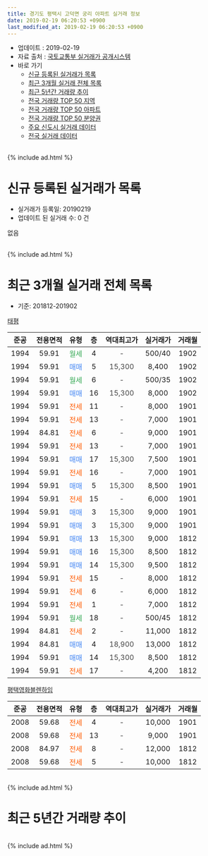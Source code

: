 ```yaml
---
title: 경기도 평택시 고덕면 궁리 아파트 실거래 정보
date: 2019-02-19 06:20:53 +0900
last_modified_at: 2019-02-19 06:20:53 +0900
---
```


* 업데이트 : 2019-02-19
* 자료 출처 : [국토교통부 실거래가 공개시스템](http://rt.molit.go.kr)
* 바로 가기
    * [신규 등록된 실거래가 목록](#신규-등록된-실거래가-목록)
    * [최근 3개월 실거래 전체 목록](#최근-3개월-실거래-전체-목록)
    * [최근 5년간 거래량 추이](#최근-5년간-거래량-추이)
    * [전국 거래량 TOP 50 지역](https://inasie.github.io/apt-trade-info/최근-3개월-전국에서-가장-거래가-많이-발생한-지역)
    * [전국 거래량 TOP 50 아파트](https://inasie.github.io/apt-trade-info/최근-3개월-전국에서-가장-거래가-많이-발생한-아파트)
    * [전국 거래량 TOP 50 분양권](https://inasie.github.io/apt-trade-info/최근-3개월-전국에서-가장-거래가-많이-발생한-분양권)
    * [주요 신도시 실거래 데이터](https://inasie.github.io/apt-trade-info/주요-신도시)
    * [전국 실거래 데이터](https://inasie.github.io/apt-trade-info/전국)
<br>
{% include ad.html %}
<br>

# 신규 등록된 실거래가 목록
* 실거래가 등록일: 20190219
* 업데이트 된 실거래 수: 0 건

없음

<br>
{% include ad.html %}
<br>

# 최근 3개월 실거래 전체 목록
* 기준: 201812-201902


[태평](https://search.naver.com/search.naver?query=%EA%B2%BD%EA%B8%B0%EB%8F%84+%ED%8F%89%ED%83%9D%EC%8B%9C+%EA%B3%A0%EB%8D%95%EB%A9%B4+%EA%B6%81%EB%A6%AC+%ED%83%9C%ED%8F%89)

|준공|전용면적|유형|층|역대최고가|실거래가|거래월|
|:---:|:---:|:---:|:---:|:---:|:---:|:---:|
|1994|59.91|<span style="color:#34a853">월세</span>|4|<span style="color:#444444">-</span>|500/40|1902|
|1994|59.91|<span style="color:#4285f3">매매</span>|5|<span style="color:#444444">15,300</span>|8,400|1902|
|1994|59.91|<span style="color:#34a853">월세</span>|6|<span style="color:#444444">-</span>|500/35|1902|
|1994|59.91|<span style="color:#4285f3">매매</span>|16|<span style="color:#444444">15,300</span>|8,000|1902|
|1994|59.91|<span style="color:#ff5a00">전세</span>|11|<span style="color:#444444">-</span>|8,000|1901|
|1994|59.91|<span style="color:#ff5a00">전세</span>|13|<span style="color:#444444">-</span>|7,000|1901|
|1994|84.81|<span style="color:#ff5a00">전세</span>|6|<span style="color:#444444">-</span>|9,000|1901|
|1994|59.91|<span style="color:#ff5a00">전세</span>|13|<span style="color:#444444">-</span>|7,000|1901|
|1994|59.91|<span style="color:#4285f3">매매</span>|17|<span style="color:#444444">15,300</span>|7,500|1901|
|1994|59.91|<span style="color:#ff5a00">전세</span>|16|<span style="color:#444444">-</span>|7,000|1901|
|1994|59.91|<span style="color:#4285f3">매매</span>|5|<span style="color:#444444">15,300</span>|8,500|1901|
|1994|59.91|<span style="color:#ff5a00">전세</span>|15|<span style="color:#444444">-</span>|6,000|1901|
|1994|59.91|<span style="color:#4285f3">매매</span>|3|<span style="color:#444444">15,300</span>|9,000|1901|
|1994|59.91|<span style="color:#4285f3">매매</span>|3|<span style="color:#444444">15,300</span>|9,000|1901|
|1994|59.91|<span style="color:#4285f3">매매</span>|13|<span style="color:#444444">15,300</span>|9,000|1812|
|1994|59.91|<span style="color:#4285f3">매매</span>|16|<span style="color:#444444">15,300</span>|8,500|1812|
|1994|59.91|<span style="color:#4285f3">매매</span>|14|<span style="color:#444444">15,300</span>|9,500|1812|
|1994|59.91|<span style="color:#ff5a00">전세</span>|15|<span style="color:#444444">-</span>|8,000|1812|
|1994|59.91|<span style="color:#ff5a00">전세</span>|6|<span style="color:#444444">-</span>|6,000|1812|
|1994|59.91|<span style="color:#ff5a00">전세</span>|1|<span style="color:#444444">-</span>|7,000|1812|
|1994|59.91|<span style="color:#34a853">월세</span>|18|<span style="color:#444444">-</span>|500/45|1812|
|1994|84.81|<span style="color:#ff5a00">전세</span>|2|<span style="color:#444444">-</span>|11,000|1812|
|1994|84.81|<span style="color:#4285f3">매매</span>|4|<span style="color:#444444">18,900</span>|13,000|1812|
|1994|59.91|<span style="color:#4285f3">매매</span>|14|<span style="color:#444444">15,300</span>|8,500|1812|
|1994|59.91|<span style="color:#ff5a00">전세</span>|17|<span style="color:#444444">-</span>|4,200|1812|

[평택영화블렌하임](https://search.naver.com/search.naver?query=%EA%B2%BD%EA%B8%B0%EB%8F%84+%ED%8F%89%ED%83%9D%EC%8B%9C+%EA%B3%A0%EB%8D%95%EB%A9%B4+%EA%B6%81%EB%A6%AC+%ED%8F%89%ED%83%9D%EC%98%81%ED%99%94%EB%B8%94%EB%A0%8C%ED%95%98%EC%9E%84)

|준공|전용면적|유형|층|역대최고가|실거래가|거래월|
|:---:|:---:|:---:|:---:|:---:|:---:|:---:|
|2008|59.68|<span style="color:#ff5a00">전세</span>|4|<span style="color:#444444">-</span>|10,000|1901|
|2008|59.68|<span style="color:#ff5a00">전세</span>|13|<span style="color:#444444">-</span>|9,000|1901|
|2008|84.97|<span style="color:#ff5a00">전세</span>|8|<span style="color:#444444">-</span>|12,000|1812|
|2008|59.68|<span style="color:#ff5a00">전세</span>|5|<span style="color:#444444">-</span>|10,000|1812|


<br>
{% include ad.html %}
<br>

# 최근 5년간 거래량 추이


<div style="width:100%;">
    <canvas id="deal_progress" height="200"></canvas>
</div>

<script>
new Chart(document.getElementById("deal_progress"), {
    type: 'line',
    data: {
        labels: ['201402','201403','201404','201405','201406','201407','201408','201409','201410','201411','201412','201501','201502','201503','201504','201505','201506','201507','201508','201509','201510','201511','201512','201601','201602','201603','201604','201605','201606','201607','201608','201609','201610','201611','201612','201701','201702','201703','201704','201705','201706','201707','201708','201709','201710','201711','201712','201801','201802','201803','201804','201805','201806','201807','201808','201809','201810','201811','201812','201901','201902'],
        datasets: [{
            label: '매매',
            pointRadius: 1,
            data: [13, 12, 15, 20, 17, 14, 22, 21, 15, 8, 18, 15, 20, 21, 16, 28, 24, 26, 12, 17, 29, 13, 8, 10, 9, 11, 8, 12, 9, 9, 14, 13, 16, 6, 8, 3, 9, 6, 10, 12, 8, 12, 4, 16, 8, 8, 9, 6, 3, 5, 11, 4, 7, 4, 6, 10, 13, 9, 5, 4, 2],
            borderColor: "rgba(255, 201, 14, 1)",
            backgroundColor: "rgba(255, 201, 14, 0.5)",
            fill: false,
            lineTension: 0
        },{
            label: '전월세',
            pointRadius: 1,
            data: [10, 19, 8, 13, 10, 13, 10, 16, 13, 14, 8, 15, 10, 20, 19, 11, 7, 10, 9, 12, 16, 8, 8, 9, 12, 7, 11, 5, 10, 14, 8, 10, 9, 7, 9, 5, 4, 8, 6, 4, 8, 3, 5, 6, 8, 4, 3, 4, 7, 7, 7, 3, 8, 6, 3, 9, 8, 3, 8, 8, 2],
            borderColor: "rgba(0, 141, 185, 1)",
            backgroundColor: "rgba(0, 141, 185, 0.5)",
            fill: false,
            lineTension: 0
        }
        ]
    },
    options: {
        responsive: true,
        title: {
            display: false
        },
        tooltips: {
            mode: 'index',
            intersect: false
        },
        hover: {
            mode: 'nearest',
            intersect: true
        },
        scales: {
            xAxes: [{
                display: true,
                scaleLabel: {
                    display: true,
                    labelString: '년/월'
                }
            }],
            yAxes: [{
                display: true,
                ticks: {
                    suggestedMin: 0,
                },
                scaleLabel: {
                    display: true,
                    labelString: '실거래 수'
                }
            }]
        }
    }
});

</script>


<br>
{% include ad.html %}
<br>

